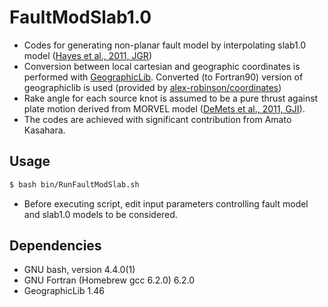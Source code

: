 # FaultModSlab1.0

- Codes for generating non-planar fault model by interpolating slab1.0 model ([Hayes et al., 2011, JGR](https://earthquake.usgs.gov/data/slab/))
- Conversion between local cartesian and geographic coordinates is performed with [GeographicLib](http://geographiclib.sourceforge.net). Converted (to Fortran90) version of geographiclib is used (provided by [alex-robinson/coordinates](https://github.com/alex-robinson/coordinates))
- Rake angle for each source knot is assumed to be a pure thrust against plate motion derived from MORVEL model ([DeMets et al., 2011, GJI](http://doi.org/10.1111/j.1365-246X.2009.04491.x)).
- The codes are achieved with significant contribution from Amato Kasahara.

## Usage

```bash
$ bash bin/RunFaultModSlab.sh
```

- Before executing script, edit input parameters controlling fault model and slab1.0 models to be considered.

## Dependencies

- GNU bash, version 4.4.0(1)
- GNU Fortran (Homebrew gcc 6.2.0) 6.2.0
- GeographicLib 1.46
